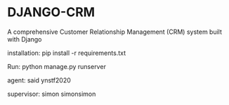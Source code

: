 # DJANGO-CRM
A comprehensive Customer Relationship Management (CRM) system built with Django

installation:
    pip install -r requirements.txt

Run:
    python manage.py runserver


agent:
    said
    ynstf2020

supervisor:
    simon
    simonsimon

